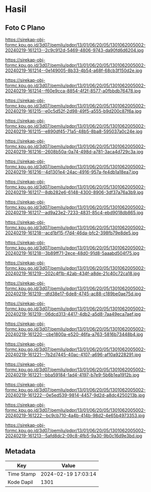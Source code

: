 # Hasil

## Foto C Plano

https://sirekap-obj-formc.kpu.go.id/3d07/pemilu/pdpr/13/01/06/20/05/1301062005002-20240219-161213--2c9c912d-5469-4806-9743-da90fd6d6204.jpg

https://sirekap-obj-formc.kpu.go.id/3d07/pemilu/pdpr/13/01/06/20/05/1301062005002-20240219-161214--0e149005-8b33-4b54-a68f-68cb3f150d2e.jpg

https://sirekap-obj-formc.kpu.go.id/3d07/pemilu/pdpr/13/01/06/20/05/1301062005002-20240219-161214--f60e9cca-8854-4f2f-8577-a0fbbdb76478.jpg

https://sirekap-obj-formc.kpu.go.id/3d07/pemilu/pdpr/13/01/06/20/05/1301062005002-20240219-161215--e0c5d52f-2d98-49f5-a555-b9d200c87f6a.jpg

https://sirekap-obj-formc.kpu.go.id/3d07/pemilu/pdpr/13/01/06/20/05/1301062005002-20240219-161215--e890df45-71a5-48b5-8ba8-595037a0c24e.jpg

https://sirekap-obj-formc.kpu.go.id/3d07/pemilu/pdpr/13/01/06/20/05/1301062005002-20240219-161216--2608b50a-0a74-498d-a781-3aca4d729c3a.jpg

https://sirekap-obj-formc.kpu.go.id/3d07/pemilu/pdpr/13/01/06/20/05/1301062005002-20240219-161216--4d1301e4-24ac-4916-957a-fe4db1a18ea7.jpg

https://sirekap-obj-formc.kpu.go.id/3d07/pemilu/pdpr/13/01/06/20/05/1301062005002-20240219-161217--8db282e6-6148-4300-8906-3df37a76a3b9.jpg

https://sirekap-obj-formc.kpu.go.id/3d07/pemilu/pdpr/13/01/06/20/05/1301062005002-20240219-161217--ad9a23e2-7233-4831-85c4-ebd9018db865.jpg

https://sirekap-obj-formc.kpu.go.id/3d07/pemilu/pdpr/13/01/06/20/05/1301062005002-20240219-161218--acd1bf15-f7d4-46da-bfc2-398fb79e8de5.jpg

https://sirekap-obj-formc.kpu.go.id/3d07/pemilu/pdpr/13/01/06/20/05/1301062005002-20240219-161218--3b89ff71-2ece-48d0-91d8-5aaabd504f75.jpg

https://sirekap-obj-formc.kpu.go.id/3d07/pemilu/pdpr/13/01/06/20/05/1301062005002-20240219-161219--202c4f1b-42ab-434f-a8de-21c40c72ca18.jpg

https://sirekap-obj-formc.kpu.go.id/3d07/pemilu/pdpr/13/01/06/20/05/1301062005002-20240219-161219--dfd38e17-6de8-4745-ac88-c189be0ae75d.jpg

https://sirekap-obj-formc.kpu.go.id/3d07/pemilu/pdpr/13/01/06/20/05/1301062005002-20240219-161219--06dcd313-4417-4db2-a5d8-7aa49eca7aef.jpg

https://sirekap-obj-formc.kpu.go.id/3d07/pemilu/pdpr/13/01/06/20/05/1301062005002-20240219-161220--cbe1800a-e520-46fa-a763-5816b73448b4.jpg

https://sirekap-obj-formc.kpu.go.id/3d07/pemilu/pdpr/13/01/06/20/05/1301062005002-20240219-161221--7b2d7445-40ac-4107-a696-af10a9228291.jpg

https://sirekap-obj-formc.kpu.go.id/3d07/pemilu/pdpr/13/01/06/20/05/1301062005002-20240219-161221--bba59184-1ad4-4197-b7e9-5b6b1ea1912b.jpg

https://sirekap-obj-formc.kpu.go.id/3d07/pemilu/pdpr/13/01/06/20/05/1301062005002-20240219-161222--0e5ed539-9814-4457-9d2d-a8dc4250213b.jpg

https://sirekap-obj-formc.kpu.go.id/3d07/pemilu/pdpr/13/01/06/20/05/1301062005002-20240219-161222--bc9cb710-4a4b-414b-98d2-4e65b4973353.jpg

https://sirekap-obj-formc.kpu.go.id/3d07/pemilu/pdpr/13/01/06/20/05/1301062005002-20240219-161213--5afd8dc2-09c8-4fb5-9a30-9b0c16d9e3bd.jpg


## Metadata

| Key        | Value               |
| ---------- | ------------------- |
| Time Stamp | 2024-02-19 17:03:14 |
| Kode Dapil | 1301                |



